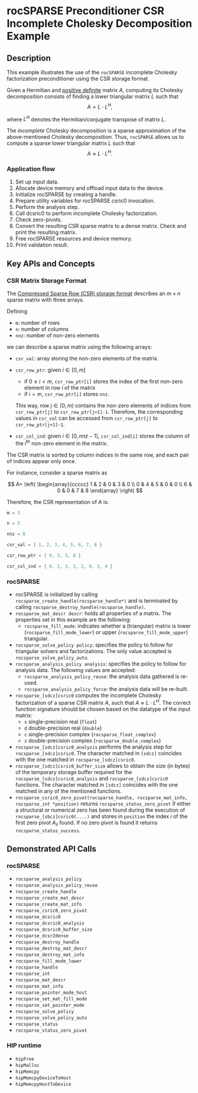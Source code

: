 # rocSPARSE Preconditioner CSR Incomplete Cholesky Decomposition Example

## Description

This example illustrates the use of the `rocSPARSE` incomplete Cholesky factorization preconditioner using the CSR storage format.

Given a Hermitian and [positive definite](https://en.wikipedia.org/wiki/Definite_matrix) matrix $A$, computing its Cholesky decomposition consists of finding a lower triangular matrix $L$ such that
$$A = L \cdot L^H,$$

where $L^H$ denotes the Hermitian/conjugate transpose of matrix $L$.

The _incomplete_ Cholesky decomposition is a sparse approximation of the above-mentioned Cholesky decomposition. Thus, `rocSPARSE` allows us to compute a sparse lower triangular matrix $L$ such that
$$A \approx L \cdot L^H.$$

### Application flow

1. Set up input data.
2. Allocate device memory and offload input data to the device.
3. Initialize rocSPARSE by creating a handle.
4. Prepare utility variables for rocSPARSE csric0 invocation.
5. Perform the analysis step.
6. Call dcsric0 to perform incomplete Cholesky factorization.
7. Check zero-pivots.
8. Convert the resulting CSR sparse matrix to a dense matrix. Check and print the resulting matrix.
9. Free rocSPARSE resources and device memory.
10. Print validation result.

## Key APIs and Concepts

### CSR Matrix Storage Format

The [Compressed Sparse Row (CSR) storage format](https://rocsparse.readthedocs.io/en/latest/usermanual.html#csr-storage-format) describes an $m \times n$ sparse matrix with three arrays.

Defining

- `m`: number of rows
- `n`: number of columns
- `nnz`: number of non-zero elements

we can describe a sparse matrix using the following arrays:

- `csr_val`: array storing the non-zero elements of the matrix.
- `csr_row_ptr`: given $i \in [0, m]$
  - if $` 0 \leq i < m `$, `csr_row_ptr[i]` stores the index of the first non-zero element in row $i$ of the matrix
  - if $i = m$, `csr_row_ptr[i]` stores `nnz`.

  This way, row $j \in [0, m)$ contains the non-zero elements of indices from `csr_row_ptr[j]` to `csr_row_ptr[j+1]-1`. Therefore, the corresponding values in `csr_val` can be accessed from `csr_row_ptr[j]` to `csr_row_ptr[j+1]-1`.
- `csr_col_ind`: given $i \in [0, nnz-1]$, `csr_col_ind[i]` stores the column of the $i^{th}$ non-zero element in the matrix.

The CSR matrix is sorted by column indices in the same row, and each pair of indices appear only once.

For instance, consider a sparse matrix as

$$
A=
\left(
\begin{array}{ccccc}
1 & 2 & 0 & 3 & 0 \\
0 & 4 & 5 & 0 & 0 \\
6 & 0 & 0 & 7 & 8
\end{array}
\right)
$$

Therefore, the CSR representation of $A$ is:

```cpp
m = 3

n = 5

nnz = 8

csr_val = { 1, 2, 3, 4, 5, 6, 7, 8 }

csr_row_ptr = { 0, 3, 5, 8 }

csr_col_ind = { 0, 1, 3, 1, 2, 0, 3, 4 }
```

### rocSPARSE

- rocSPARSE is initialized by calling `rocsparse_create_handle(rocsparse_handle*)` and is terminated by calling `rocsparse_destroy_handle(rocsparse_handle)`.
- `rocsparse_mat_descr descr`: holds all properties of a matrix. The properties set in this example are the following:
  - `rocsparse_fill_mode`: indicates whether a (triangular) matrix is lower (`rocsparse_fill_mode_lower`) or upper (`rocsparse_fill_mode_upper`) triangular.
- `rocsparse_solve_policy policy`: specifies the policy to follow for triangular solvers and factorizations. The only value accepted is `rocsparse_solve_policy_auto`.
- `rocsparse_analysis_policy analysis`: specifies the policy to follow for analysis data. The following values are accepted:
  - `rocsparse_analysis_policy_reuse`: the analysis data gathered is re-used.
  - `rocsparse_analysis_policy_force`: the analysis data will be re-built.
- `rocsparse_[sdcz]csric0` computes the incomplete Cholesky factorization of a sparse CSR matrix $A$, such that $A \approx L \cdot L^H$. The correct function signature should be chosen based on the datatype of the input matrix:
  - `s` single-precision real (`float`)
  - `d` double-precision real (`double`)
  - `c` single-precision complex (`rocsparse_float_complex`)
  - `z` double-precision complex (`rocsparse_double_complex`)
- `rocsparse_[sdcz]csric0_analysis` performs the analysis step for `rocsparse_[sdcz]csric0`. The character matched in `[sdcz]` coincides with the one matched in `rocsparse_[sdcz]csric0`.
- `rocsparse_[sdcz]csric0_buffer_size` allows to obtain the size (in bytes) of the temporary storage buffer required for the `rocsparse_[sdcz]csric0_analysis` and `rocsparse_[sdcz]csric0` functions. The character matched in `[sdcz]` coincides with the one matched in any of the mentioned functions.
- `rocsparse_csric0_zero_pivot(rocsparse_handle, rocsparse_mat_info, rocsparse_int *position)` returns `rocsparse_status_zero_pivot` if either a structural or numerical zero has been found during the execution of `rocsparse_[sbcz]csric0(....)` and stores in `position` the index $i$ of the first zero pivot $A_{ii}$ found. If no zero pivot is found it returns `rocsparse_status_success`.

## Demonstrated API Calls

### rocSPARSE

- `rocsparse_analysis_policy`
- `rocsparse_analysis_policy_reuse`
- `rocsparse_create_handle`
- `rocsparse_create_mat_descr`
- `rocsparse_create_mat_info`
- `rocsparse_csric0_zero_pivot`
- `rocsparse_dcsric0`
- `rocsparse_dcsric0_analysis`
- `rocsparse_dcsric0_buffer_size`
- `rocsparse_dcsr2dense`
- `rocsparse_destroy_handle`
- `rocsparse_destroy_mat_descr`
- `rocsparse_destroy_mat_info`
- `rocsparse_fill_mode_lower`
- `rocsparse_handle`
- `rocsparse_int`
- `rocsparse_mat_descr`
- `rocsparse_mat_info`
- `rocsparse_pointer_mode_host`
- `rocsparse_set_mat_fill_mode`
- `rocsparse_set_pointer_mode`
- `rocsparse_solve_policy`
- `rocsparse_solve_policy_auto`
- `rocsparse_status`
- `rocsparse_status_zero_pivot`

### HIP runtime

- `hipFree`
- `hipMalloc`
- `hipMemcpy`
- `hipMemcpyDeviceToHost`
- `hipMemcpyHostToDevice`
